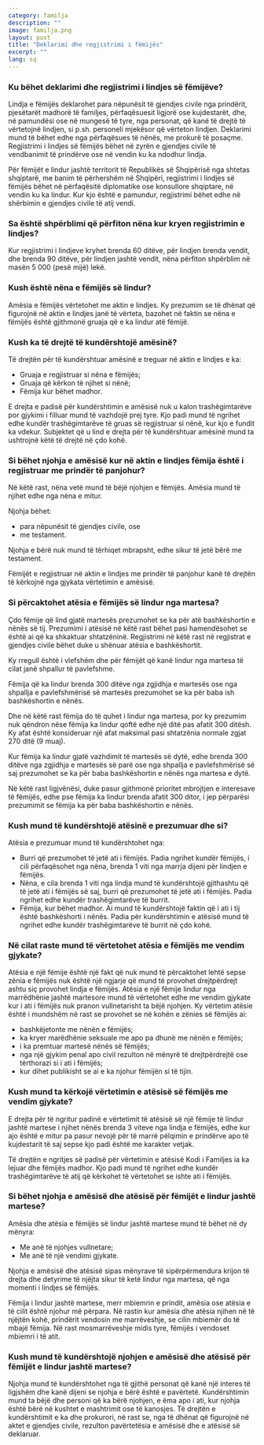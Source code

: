 ```yaml
---
category: familja
description: ""
image: familja.png
layout: post
title: "Deklarimi dhe regjistrimi i fëmijës"
excerpt: ""
lang: sq
---
```


<script>
var data = { topics: [
  {
    title: "Deklarimi dhe regjistrimi i fëmijës",
    text: function(){ return $("#part1").html(); }
  },
  {
    title: "Shpërblimi që merr nëna për regjistrimin e lindjes",
    text: function(){ return $("#part2").html(); }
  },
  {
    title: "Nëna e fëmijës",
    text: function(){ return $("#part3").html(); }
  },
  {
    title: "Babai i fëmijës",
    text: function(){ return $("#part4").html(); }
  },
  {
    title: "Njohja e amësisë dhe atësisë për fëmijët e lindur jashtë martese",
    text: function(){ return $("#part5").html(); }
  }
]};
</script>



<div id="part1" class="hidden">
<h3>Ku bëhet deklarimi dhe regjistrimi i lindjes së fëmijëve?</h3>
<p>Lindja e fëmijës deklarohet para nëpunësit të gjendjes civile nga prindërit, pjesëtarët madhorë të familjes, përfaqësuesit ligjorë ose kujdestarët, dhe, në pamundësi ose në mungesë të tyre, nga personat, që kanë të drejtë të vërtetojnë lindjen, si p.sh. personeli mjekësor që vërteton lindjen. Deklarimi mund të bëhet edhe nga përfaqësues të nënës, me prokurë të posaçme. Regjistrimi i lindjes së fëmijës bëhet në zyrën e gjendjes civile të vendbanimit të prindërve ose në vendin ku ka ndodhur lindja.</p>
<p>Për fëmijët e lindur jashtë territorit të Republikës së Shqipërisë nga shtetas shqiptarë, me banim të përhershëm në Shqipëri, regjistrimi i lindjes së fëmijës bëhet në përfaqësitë diplomatike ose konsullore shqiptare, në vendin ku ka lindur. Kur kjo është e pamundur, regjistrimi bëhet edhe në shërbimin e gjendjes civile të atij vendi.</p>
</div>

<div id="part2" class="hidden">
<h3>Sa është shpërblimi që përfiton nëna kur kryen regjistrimin e lindjes?</h3>
Kur regjistrimi i lindjeve kryhet brenda 60 ditëve, për lindjen brenda vendit, dhe brenda 90 ditëve, për lindjen jashtë vendit, nëna përfiton shpërblim në masën 5 000 (pesë mijë) lekë.
</div>  

<div id="part3" class="hidden">
<h3>Kush është nëna e fëmijës së lindur?</h3>
Amësia e fëmijës vërtetohet me aktin e lindjes. Ky prezumim se të dhënat që figurojnë në aktin e lindjes janë të vërteta, bazohet në faktin se nëna e fëmijës është gjithmonë gruaja që e ka lindur atë fëmijë.
<h3>Kush ka të drejtë të kundërshtojë amësinë?</h3>
Të drejtën për të kundërshtuar amësinë e treguar në aktin e lindjes e ka:
<ul>
<li>Gruaja e regjistruar si nëna e fëmijës;</li>
<li>Gruaja që kërkon të njihet si nënë;</li>
<li>Fëmija kur bëhet madhor.</li>
</ul>
E drejta e padisë për kundërshtimin e amësisë nuk u kalon trashëgimtarëve por gjykimi i filluar mund të vazhdojë prej tyre. Kjo padi mund të ngrihet edhe kundër trashëgimtarëve të gruas së regjistruar si nënë, kur kjo e fundit ka vdekur. Subjektet që u lind e drejta për të kundërshtuar amësinë mund ta ushtrojnë këtë të drejtë në çdo kohë.
<h3>Si bëhet njohja e amësisë kur në aktin e lindjes fëmija është i regjistruar me prindër të panjohur?</h3>
Në këtë rast, nëna vetë mund të bëjë njohjen e fëmijës. Amësia mund të njihet edhe nga nëna e mitur.
<p>Njohja bëhet:</p>
<ul>
<li>para nëpunësit të gjendjes civile, ose</li>
<li>me testament.</li>
</ul>
<p>Njohja e bërë nuk mund të tërhiqet mbrapsht, edhe sikur të jetë bërë me testament.</p>
<p>Fëmijët e regjistruar në aktin e lindjes me prindër të panjohur kanë të drejtën të kërkojnë nga gjykata vërtetimin e amësisë.</p>  
</div>  

<div id="part4" class="hidden">
<h3>Si përcaktohet atësia e fëmijës së lindur nga martesa?</h3>
<p>Çdo fëmije që lind gjatë martesës prezumohet se ka për atë bashkëshortin e nënës së tij. Prezumimi i atësisë në këtë rast bëhet pasi hamendësohet se është ai që ka shkaktuar shtatzëninë. Regjistrimi në këtë rast në regjistrat e gjendjes civile bëhet duke u shënuar atësia e bashkëshortit.</p>
<p>Ky rregull është i vlefshëm dhe për fëmijët që kanë lindur nga martesa të cilat janë shpallur të pavlefshme.</p>
<p>Fëmija që ka  lindur brenda 300 ditëve nga zgjidhja e martesës ose nga shpallja e pavlefshmërisë së martesës prezumohet se ka për baba ish bashkëshortin e nënës.</p>
<p>Dhe në këtë rast fëmija do të quhet i lindur nga martesa, por ky prezumim nuk qëndron nëse fëmija ka lindur qoftë edhe një ditë pas afatit 300 ditësh. Ky afat është konsideruar një afat maksimal pasi shtatzënia normale zgjat 270 ditë (9 muaj).</p>
<p>Kur fëmija ka lindur gjatë vazhdimit të martesës së dytë, edhe brenda 300 ditëve nga zgjidhja e martesës së parë ose nga shpallja e pavlefshmërisë së saj prezumohet se ka për baba bashkëshortin e nënës nga martesa e dytë.</p>
<p>Në këtë rast ligjvënësi, duke pasur gjithmonë prioritet mbrojtjen e interesave të fëmijës, edhe pse fëmija ka lindur brenda afatit 300 ditor, i jep përparësi prezumimit se fëmija ka për baba bashkëshortin e nënës.</p>
<h3>Kush mund të kundërshtojë atësinë e prezumuar dhe si?</h3>
Atësia e prezumuar mund të kundërshtohet nga:
<ul>
<li>Burri që prezumohet të jetë ati i fëmijës. Padia ngrihet kundër fëmijës, i cili përfaqësohet nga nëna, brenda 1 viti nga marrja dijeni për lindjen e fëmijës.</li>
<li>Nëna, e cila brenda 1 viti nga lindja mund të kundërshtojë gjithashtu që të jetë ati i fëmijës së saj, burri që prezumohet të jetë ati i fëmijës. Padia ngrihet edhe kundër trashëgimtarëve të burrit. </li>
<li>Fëmija, kur bëhet madhor. Ai mund të kundërshtojë faktin që i ati i tij është bashkëshorti i nënës. Padia për kundërshtimin e atësisë mund të ngrihet edhe kundër trashëgimtarëve të burrit në çdo kohë. </li>
</ul>
<h3>Në cilat raste mund të vërtetohet atësia e fëmijës me vendim gjykate?</h3>
Atësia e një fëmije është një fakt që nuk mund të përcaktohet lehtë sepse zënia e fëmijës nuk është një ngjarje që mund të provohet drejtpërdrejt ashtu siç provohet lindja e fëmijës. Atësia e një fëmije lindur nga marrëdhënie jashtë martesore mund të vërtetohet edhe me vendim gjykate kur i ati i fëmijës nuk pranon vullnetarisht ta bëjë njohjen. Ky vërtetim atësie është i mundshëm në rast se provohet se në kohën e zënies së fëmijës ai:
<ul>
<li>bashkëjetonte me nënën e fëmijës;</li>
<li>ka kryer marëdhënie seksuale me apo pa dhunë me nënën e fëmijës;</li>
<li>i ka premtuar martesë nënës së fëmijës;</li>
<li>nga një gjykim penal apo civil rezulton në mënyrë të drejtpërdrejtë ose tërthorazi si i ati i fëmijës;</li>
<li>kur dihet publikisht se ai e ka njohur fëmijën si të tijin.</li>
</ul>
<h3>Kush mund ta kërkojë vërtetimin e atësisë së fëmijës me vendim gjykate?</h3>
<p>E drejta për të ngritur padinë e vërtetimit të atësisë së një fëmije të lindur jashtë martese i njihet nënës brenda 3 viteve nga lindja e fëmijës, edhe kur ajo është e mitur pa pasur nevojë për të marrë pëlqimin e prindërve apo të kujdestarit të saj sepse kjo padi është me karakter vetjak.</p>
<p>Të drejtën e ngritjes së padisë për vërtetimin e atësisë Kodi i Familjes ia ka lejuar dhe fëmijës madhor. Kjo padi mund të ngrihet edhe kundër trashëgimtarëve të atij që kërkohet të vërtetohet se ishte ati i fëmijës.</p>
</div>  

<div id="part5" class="hidden">
<h3>Si bëhet njohja e amësisë dhe atësisë për fëmijët e lindur jashtë martese?</h3>
Amësia dhe atësia e fëmijës së lindur jashtë martese mund të bëhet në dy mënyra:
<ul>
<li>Me anë të njohjes vullnetare;</li>
<li>Me anë të një vendimi gjykate.</li>
</ul>
<p>Njohja e amësisë dhe atësisë sipas mënyrave të sipërpërmendura krijon të drejta dhe detyrime të njëjta sikur të ketë lindur nga martesa, që nga momenti i lindjes së fëmijës.</p>
<p>Fëmija i lindur jashtë martese, merr mbiemrin e prindit, amësia ose atësia e të cilit është njohur më përpara. Në rastin kur amësia dhe atësia njihen në të njëjtën kohë, prindërit vendosin me marrëveshje, se cilin mbiemër do të mbajë fëmija. Në rast mosmarrëveshje midis tyre, fëmijës i vendoset mbiemri i të atit.</p>
<h3>Kush mund të kundërshtojë njohjen e amësisë dhe atësisë për fëmijët e lindur jashtë martese?</h3>
Njohja mund të kundërshtohet nga të gjithë personat që kanë një interes të ligjshëm dhe kanë dijeni se njohja e bërë është e pavërtetë. Kundërshtimin mund ta bëjë dhe personi që ka bërë njohjen, e ëma apo i ati, kur njohja është bërë në kushtet e mashtrimit ose të kanosjes.  Të drejtën e kundërshtimit e ka dhe prokurori, në rast se, nga të dhënat që figurojnë në aktet e gjendjes civile, rezulton pavërtetësia e amësisë dhe e atësisë së deklaruar.
</div>  

<div class="post-content"></div>
